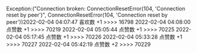 Exception:("Connection broken: ConnectionResetError(104, 'Connection reset by peer')", ConnectionResetError(104, 'Connection reset by peer'))2022-02-04  04:07:47   喜欢数 +1 >>>> 16798
2022-02-04  04:08:00   点赞数 +1 >>>> 70219
2022-02-04  05:05:44   点赞数 +1 >>>> 70225
2022-02-04  05:17:45   点赞数 +1 >>>> 70226
2022-02-04  05:33:28   点赞数 +1 >>>> 70227
2022-02-04  05:42:19   点赞数 +2 >>>> 70229
